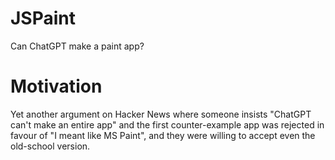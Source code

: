 # JSPaint

Can ChatGPT make a paint app?

# Motivation

Yet another argument on Hacker News where someone insists "ChatGPT can't make an entire app" and the first counter-example app was rejected in favour of "I meant like MS Paint", and they were willing to accept even the old-school version.
